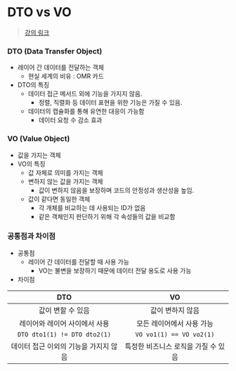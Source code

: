 # DTO vs VO

> [강의 링크](https://www.youtube.com/watch?v=EeJnNaiMy3U)

### DTO (Data Transfer Object)

- 레이어 간 데이터를 전달하는 객체
  - 현실 세계의 비유 : OMR 카드
- DTO의 특징
  - 데이터 접근 메서드 외에 기능을 가지지 않음.
    - 정렬, 직렬화 등 데이터 표현을 위한 기능은 가질 수 있음.
  - 데이터의 캡슐화를 통해 유연한 대응이 가능함
    - 데이터 요청 수 감소 효과

### VO (Value Object)

- 값을 가지는 객체
- VO의 특징
  - 값 자체로 의미를 가지는 객체
  - 변하지 않는 값을 가지는 객체
    - 값이 변하지 않음을 보장하며 코드의 안정성과 생산성을 높임.
  - 값이 같다면 동일한 객체
    - 각 개체를 비교하는 데 사용되는 ID가 없음
    - 같은 객체인지 판단하기 위해 각 속성들의 값을 비교함

### 공통점과 차이점

- 공통점
  - 레이어 간 데이터를 전달할 때 사용 가능
    - VO는 불변을 보장하기 때문에 데이터 전달 용도로 사용 가능
- 차이점

|                **DTO**                |               **VO**                |
| :-----------------------------------: | :---------------------------------: |
|           값이 변할 수 있음           |          값이 변하지 않음           |
|     레이어와 레이어 사이에서 사용     |      모든 레이어에서 사용 가능      |
|     `DTO dto1(1) != DTO dto2(1)`      |      `VO vo1(1) == VO vo2(1)`       |
| 데이터 접근 이외의 기능을 가지지 않음 | 특정한 비즈니스 로직을 가질 수 있음 |
